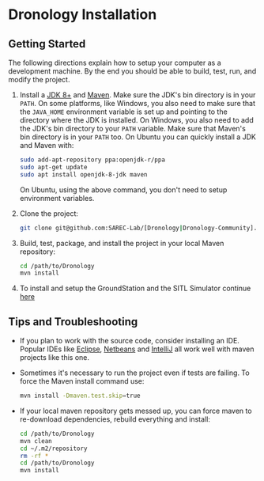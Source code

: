 # Dronology Installation

## Getting Started

The following directions explain how to setup your computer as a development machine. By the end you should be able to build, test, run, and modify the project.

1. Install a [JDK 8+](http://www.oracle.com/technetwork/java/javase/downloads/index.html) and [Maven](https://maven.apache.org). Make sure the JDK's bin directory is in your `PATH`. On some platforms, like Windows, you also need to make sure that the `JAVA_HOME` environment variable is set up and pointing to the directory where the JDK is installed. On Windows, you also need to add the JDK's bin directory to your `PATH` variable. Make sure that Maven's bin directory is in your `PATH` too. On Ubuntu you can quickly install a JDK and Maven with:
	```bash
	sudo add-apt-repository ppa:openjdk-r/ppa
	sudo apt-get update
	sudo apt install openjdk-8-jdk maven
	```
	On Ubuntu, using the above command, you don't need to setup environment variables.

1. Clone the project:
   ```bash
   git clone git@github.com:SAREC-Lab/[Dronology|Dronology-Community].git Dronology
   ```

1. Build, test, package, and install the project in your local Maven repository:
    ```bash
    cd /path/to/Dronology
    mvn install
    ````
    
    




1. To install and setup the GroundStation and the SITL Simulator continue [here](https://github.com/SAREC-Lab/Dronology-documentation/new/master/install/install-GCS.md)


## Tips and Troubleshooting
* If you plan to work with the source code, consider installing an IDE. Popular IDEs like [Eclipse](https://www.eclipse.org), [Netbeans](https://netbeans.org/downloads/) and [IntelliJ](https://www.jetbrains.com/idea/) all work well with maven projects like this one.

* Sometimes it's necessary to run the project even if tests are failing. To force the Maven install command use:
    ```bash
    mvn install -Dmaven.test.skip=true
    ```

* If your local maven repository gets messed up, you can force maven to re-download dependencies, rebuild everything and install:
    ```bash
    cd /path/to/Dronology
    mvn clean
    cd ~/.m2/repository
    rm -rf *
    cd /path/to/Dronology
    mvn install
    ```
